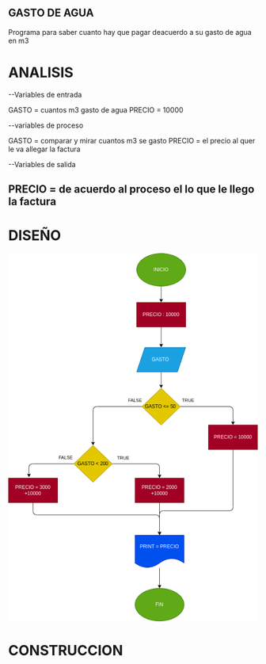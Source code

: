 ## GASTO DE AGUA
Programa para saber cuanto hay que pagar deacuerdo a su gasto de agua en m3
# ANALISIS

--Variables de entrada 

GASTO = cuantos m3 gasto de agua
PRECIO = 10000

--variables de proceso

GASTO = comparar y mirar cuantos m3 se gasto
PRECIO = el precio al quer le va allegar la factura

--Variables de salida

PRECIO = de acuerdo al proceso el lo que le llego la factura
--
# DISEÑO

![Diagrama de flujo](diagrama.png "diagrama de flujo")

# CONSTRUCCION